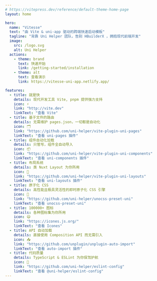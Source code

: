 ```yaml
---
# https://vitepress.dev/reference/default-theme-home-page
layout: home

hero:
  name: "Vitesse"
  text: "由 Vite & uni-app 驱动的跨端快速启动模板"
  tagline: "背靠 Uni Helper 团队，告别 HBuilderX ，拥抱现代前端开发"
  image:
    src: /logo.svg
    alt: Uni Helper
  actions:
    - theme: brand
      text: 快速开始
      link: /getting-started/installation
    - theme: alt
      text: 查看演示
      link: https://vitesse-uni-app.netlify.app/

features:
  - title: 就是快
    details: 现代开发工具 Vite, pnpm 提供强力支持
    icon: ⚡️
    link: "http://vite.dev"
    linkText: "查看 Vite"
  - title: 基于文件的路由
    details: 无需维护 pages.json，一切都是自动化
    icon: 🗂
    link: "https://github.com/uni-helper/vite-plugin-uni-pages"
    linkText: "查看 uni-pages 插件"
  - title: 组件自动化加载
    details: 只管写，组件全自动导入
    icon: 📦
    link: "https://github.com/uni-helper/vite-plugin-uni-components"
    linkText: "查看 uni-components 插件"
  - title: 布局系统
    details: 类 Nuxt Layout 为你所用
    icon: 📑
    link: "https://github.com/uni-helper/vite-plugin-uni-layouts"
    linkText: "查看 uni-layouts 插件"
  - title: 原子化 CSS
    details: 高性能且极具灵活性的即时原子化 CSS 引擎
    icon: 🎨
    link: "https://github.com/uni-helper/unocss-preset-uni"
    linkText: "查看 unocss-preset-uni"
  - title: 100000+ 图标
    details: 各种图标集为你所用
    icon: 😃
    link: "https://icones.js.org/"
    linkText: "查看 Icones"
  - title: API 自动加载
    details: 直接使用 Composition API 而无需引入
    icon: 📥
    link: "https://github.com/unplugin/unplugin-auto-import"
    linkText: "查看 auto-import 插件"
  - title: 代码质量
    details: TypeScript & ESLint 为你保驾护航
    icon: 🦾
    link: "https://github.com/uni-helper/eslint-config"
    linkText: "查看 @uni-helper/eslint-config"
---
```

